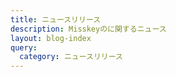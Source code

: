 ```yaml
---
title: ニュースリリース
description: Misskeyのに関するニュース
layout: blog-index
query:
  category: ニュースリリース
---
```

